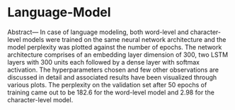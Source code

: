 # Language-Model
Abstract— In case of language modeling, both word-level and character-level models were trained on the same neural network architecture and the model perplexity was plotted against the number of epochs. The network architecture comprises of an embedding layer dimension of 300, two LSTM layers with 300 units each followed by a dense layer with softmax activation. The hyperparameters chosen and few other observations are discussed in detail and associated results have been visualized through various plots. The perplexity on the validation set after 50 epochs of training came out to be 182.6 for the word-level model and 2.98 for the character-level model.
